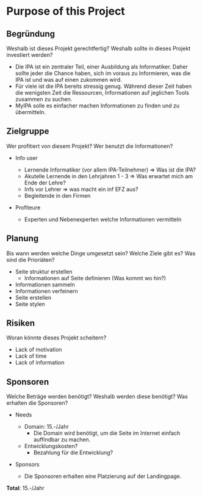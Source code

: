 # Purpose of this Project

## Begründung
Weshalb ist dieses Projekt gerechtfertig? Weshalb sollte in dieses Projekt investiert werden?

- Die IPA ist ein zentraler Teil, einer Ausbildung als Informatiker. Daher sollte jeder die Chance haben, sich im voraus zu Informieren, was die IPA ist und was auf einen zukommen wird.
- Für viele ist die IPA bereits stressig genug. Während dieser Zeit haben die wenigsten Zeit die Ressourcen, Informationen auf jeglichen Tools zusammen zu suchen. 
- MyIPA solle es einfacher machen Informationen zu finden und zu übermitteln.

## Zielgruppe
Wer profitiert von diesem Projekt? Wer benutzt die Informationen?

- Info user
  - Lernende Informatiker (vor allem IPA-Teilnehmer) => Was ist die IPA?
  - Akutelle Lernende in den Lehrjahren 1 - 3 => Was erwartet mich am Ende der Lehre?
  - Infs vor Lehrer => was macht ein inf EFZ aus?
  - Begleitende in den Firmen

- Profiteure
  - Experten und Nebenexperten welche Informationen vermitteln


## Planung
Bis wann werden welche Dinge umgesetzt sein? Welche Ziele gibt es? Was sind die Prioriäten?

- Seite struktur erstellen
  - Informationen auf Seite definieren (Was kommt wo hin?)
- Informationen sammeln
- Informationen verfeinern 
- Seite erstellen 
- Seite stylen


## Risiken
Woran könnte dieses Projekt scheitern?

- Lack of motivation
- Lack of time
- Lack of information


## Sponsoren
Welche Beträge werden benötigt? Weshalb werden diese benötigt? Was erhalten die Sponsoren?

- Needs
  - Domain: 15.-/Jahr
    - Die Domain wird benötigt, um die Seite im Internet einfach auffindbar zu machen.
  - Entwicklungskosten?
    - Bezahlung für die Entwicklung?

- Sponsors
  - Die Sponsoren erhalten eine Platzierung auf der Landingpage.

**Total**: 15.-/Jahr
